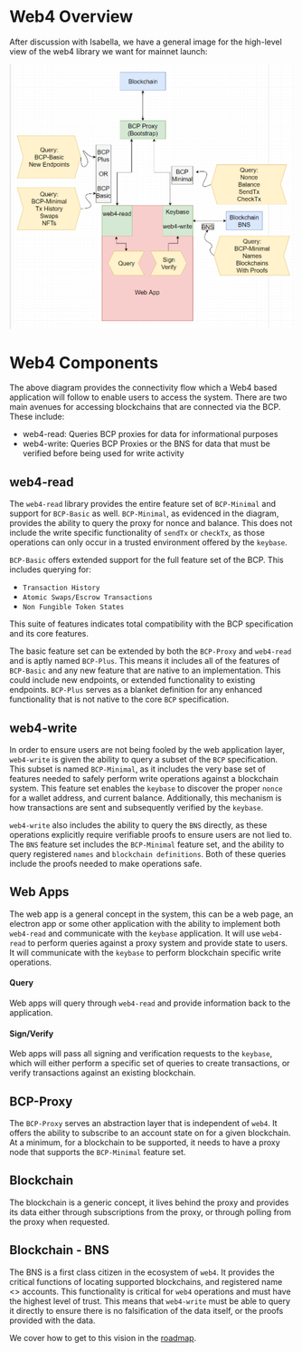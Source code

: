 # Web4 Overview

After discussion with Isabella, we have a general image for the high-level view of the web4 library we want for mainnet launch:

![Web4 Overview](./web4-overview.png)

# Web4 Components

The above diagram provides the connectivity flow which a Web4 based application will follow to enable users to access the system. There are two main avenues for accessing blockchains that are connected via the BCP. These include:

- web4-read: Queries BCP proxies for data for informational purposes
- web4-write: Queries BCP Proxies or the BNS for data that must be verified before being used for write activity

## web4-read

The `web4-read` library provides the entire feature set of `BCP-Minimal` and support for `BCP-Basic` as well. `BCP-Minimal`, as evidenced in the diagram, provides the ability to query the proxy for nonce and balance. This does not include the write specific functionality of `sendTx` or `checkTx`, as those operations can only occur in a trusted environment offered by the `keybase`.

`BCP-Basic` offers extended support for the full feature set of the BCP. This includes querying for:

- `Transaction History`
- `Atomic Swaps/Escrow Transactions`
- `Non Fungible Token States`

This suite of features indicates total compatibility with the BCP specification and its core features.

The basic feature set can be extended by both the `BCP-Proxy` and `web4-read` and is aptly named `BCP-Plus`. This means it includes all of the features of `BCP-Basic` and any new feature that are native to an implementation. This could include new endpoints, or extended functionality to existing endpoints. `BCP-Plus` serves as a blanket definition for any enhanced functionality that is not native to the core `BCP` specification.

## web4-write

In order to ensure users are not being fooled by the web application layer, `web4-write` is given the ability to query a subset of the `BCP` specification. This subset is named `BCP-Minimal`, as it includes the very base set of features needed to safely perform write operations against a blockchain system. This feature set enables the `keybase` to discover the proper `nonce` for a wallet address, and current balance. Additionally, this mechanism is how transactions are sent and subsequently verified by the `keybase`.

`web4-write` also includes the ability to query the `BNS` directly, as these operations explicitly require verifiable proofs to ensure users are not lied to. The `BNS` feature set includes the `BCP-Minimal` feature set, and the ability to query registered `names` and `blockchain definitions`. Both of these queries include the proofs needed to make operations safe.

## Web Apps

The web app is a general concept in the system, this can be a web page, an electron app or some other application with the ability to implement both `web4-read` and communicate with the `keybase` application. It will use `web4-read` to perform queries against a proxy system and provide state to users. It will communicate with the `keybase` to perform blockchain specific write operations.

#### Query

Web apps will query through `web4-read` and provide information back to the application.

#### Sign/Verify

Web apps will pass all signing and verification requests to the `keybase`, which will either perform a specific set of queries to create transactions, or verify transactions against an existing blockchain.

## BCP-Proxy

The `BCP-Proxy` serves an abstraction layer that is independent of `web4`. It offers the ability to subscribe to an account state on for a given blockchain. At a minimum, for a blockchain to be supported, it needs to have a proxy node that supports the `BCP-Minimal` feature set.

## Blockchain

The blockchain is a generic concept, it lives behind the proxy and provides its data either through subscriptions from the proxy, or through polling from the proxy when requested.

## Blockchain - BNS

The BNS is a first class citizen in the ecosystem of `web4`. It provides the critical functions of locating supported blockchains, and registered name <> accounts. This functionality is critical for `web4` operations and must have the highest level of trust. This means that `web4-write` must be able to query it directly to ensure there is no falsification of the data itself, or the proofs provided with the data.


We cover how to get to this vision in the [roadmap](ROADMAP.md).
